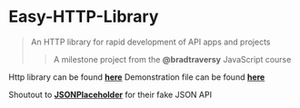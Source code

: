 # Easy-HTTP-Library

>An HTTP library for rapid development of API apps and projects
>>A milestone project from the **@bradtraversy** JavaScript course

Http library can be found <a href="js/lib/easyHttp.js">**here**</a>
Demonstration file can be found <a href="js/app.js">**here**</a>

Shoutout to <a href="https://jsonplaceholder.typicode.com">**JSONPlaceholder**</a> for their fake JSON API
